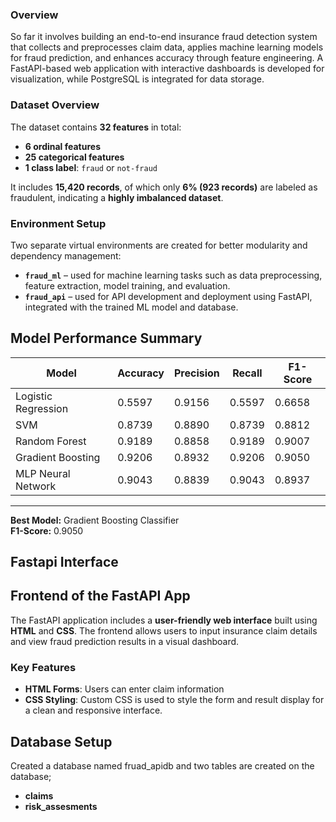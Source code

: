 ###  Overview
So far it involves building an end-to-end insurance fraud detection system that collects and preprocesses claim data, applies machine learning models for fraud prediction, and enhances accuracy through feature engineering. A FastAPI-based web application with interactive dashboards is developed for visualization, while PostgreSQL is integrated for data storage.

###  Dataset Overview

The dataset contains **32 features** in total:
- **6 ordinal features**
- **25 categorical features**
- **1 class label**: `fraud` or `not-fraud`

It includes **15,420 records**, of which only **6% (923 records)** are labeled as fraudulent, indicating a **highly imbalanced dataset**.

###  Environment Setup

Two separate virtual environments are created for better modularity and dependency management:

- **`fraud_ml`** – used for machine learning tasks such as data preprocessing, feature extraction, model training, and evaluation.  
- **`fraud_api`** – used for API development and deployment using FastAPI, integrated with the trained ML model and database.


##  Model Performance Summary

| Model | Accuracy | Precision | Recall | F1-Score |
|--------|-----------|------------|---------|-----------|
| Logistic Regression | 0.5597 | 0.9156 | 0.5597 | 0.6658 |
| SVM | 0.8739 | 0.8890 | 0.8739 | 0.8812 |
| Random Forest | 0.9189 | 0.8858 | 0.9189 | 0.9007 |
| Gradient Boosting | 0.9206 | 0.8932 | 0.9206 | 0.9050 |
| MLP Neural Network | 0.9043 | 0.8839 | 0.9043 | 0.8937 |

---

**Best Model:**  Gradient Boosting Classifier  
**F1-Score:** 0.9050  

##  Fastapi Interface

## Frontend of the FastAPI App

The FastAPI application includes a **user-friendly web interface** built using **HTML** and **CSS**. The frontend allows users to input insurance claim details and view fraud prediction results in a visual dashboard.  

### Key Features

- **HTML Forms**: Users can enter claim information
- **CSS Styling**: Custom CSS is used to style the form and result display for a clean and responsive interface.

##  Database Setup 

Created a database named fruad_apidb and two tables are created on the database;

- **claims**
- **risk_assesments**

